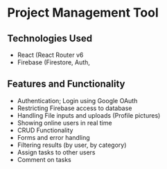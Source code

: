 # Project Management Tool 

## Technologies Used
- React (React Router v6
- Firebase (Firestore, Auth, 

## Features and Functionality 
- Authentication; Login using Google OAuth 
- Restricting Firebase access to database 
- Handling File inputs and uploads (Profile pictures) 
- Showing online users in real time 
- CRUD Functionality
- Forms and error handling 
- Filtering results (by user, by category) 
- Assign tasks to other users
- Comment on tasks 
